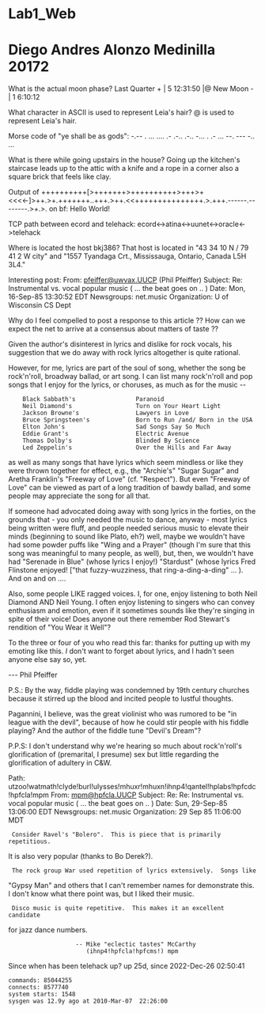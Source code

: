 # Lab1_Web
# Diego Andres Alonzo Medinilla 20172
What is the actual moon phase?  Last Quarter +
 |      5 12:31:50
 |@     New Moon -
 |      1  6:10:12

What character in ASCII is used to represent Leia's hair? @ is used to represent Leia's hair.

Morse code of "ye shall be as gods": -.-- .  ... .... .- .-.. .-..  -... .  .- ...  --. --- -.. ...

What is there while going upstairs in the house? Going up the kitchen's staircase leads up to the attic with a knife and a rope in a corner also a square brick that feels like clay.

Output of ++++++++++[>+++++++>++++++++++>+++>+<<<<-]>++.>+.+++++++..+++.>++.<<+++++++++++++++.>.+++.------.--------.>+.>. on bf: Hello World!

TCP path between ecord and telehack: ecord<->atina<->uunet<->oracle<->telehack

Where is located the host bkj386? That host is located in  "43 34 10 N / 79 41 2 W city" and "1557 Tyandaga Crt., Mississauga, Ontario, Canada L5H 3L4."

Interesting post: From: pfeiffer@uwvax.UUCP (Phil Pfeiffer)
Subject: Re: Instrumental vs. vocal popular music  ( ... the beat goes on .. )
Date: Mon, 16-Sep-85 13:30:52 EDT
Newsgroups: net.music
Organization: U of Wisconsin CS Dept

Why do I feel compelled to post a response to this article ??
How can we expect the net to arrive at a consensus about matters of taste ??

Given the author's disinterest in lyrics and dislike for rock vocals, his
suggestion that we do away with rock lyrics altogether is quite rational.

However, for me, lyrics are part of the soul of song, whether the song be
rock'n'roll, broadway ballad, or art song.  I can list many rock'n'roll and pop
songs that I enjoy for the lyrics, or choruses, as much as for the music --

        Black Sabbath's                 Paranoid
        Neil Diamond's                  Turn on Your Heart Light
        Jackson Browne's                Lawyers in Love
        Bruce Springsteen's             Born to Run /and/ Born in the USA
        Elton John's                    Sad Songs Say So Much
        Eddie Grant's                   Electric Avenue
        Thomas Dolby's                  Blinded By Science
        Led Zeppelin's                  Over the Hills and Far Away

as well as many songs that have lyrics which seem mindless or like they were
thrown together for effect,  e.g., the "Archie's" "Sugar Sugar" and Aretha
Franklin's "Freeway of Love" (cf. "Respect").  But even "Freeway of Love"
can be viewed as part of a long tradition of bawdy ballad, and some people
may appreciate the song for all that.

If someone had advocated doing away with song lyrics in the forties, on the
grounds that
    -   you only needed the music to dance, anyway
        -   most lyrics being written were fluff, and people needed serious
                music to elevate their minds  (beginning to sound like Plato, eh?)
well, maybe we wouldn't have had some powder puffs like "Wing and a Prayer"
(though I'm sure that this song was meaningful to many people, as well),
but, then, we wouldn't have had "Serenade in Blue" (whose lyrics I enjoy!)
"Stardust" (whose lyrics Fred Flinstone enjoyed! ["that fuzzy-wuzziness, that
ring-a-ding-a-ding" ... ).  And on and on ....

Also, some people LIKE ragged voices.  I, for one, enjoy listening to both Neil
Diamond AND Neil Young.  I often enjoy listening to singers who can convey
enthusiasm and emotion, even if it sometimes sounds like they're singing in
spite of their voice!  Does anyone out there remember Rod Stewart's rendition
of "You Wear it Well"?

To the three or four of you who read this far:  thanks for putting up with
my emoting like this.  *I* don't want to forget about lyrics, and I hadn't
seen anyone else say so, yet.

--- Phil Pfeiffer


P.S.:  By the way, fiddle playing was condemned by 19th century churches
because it stirred up the blood and incited people to lustful thoughts.

Pagannini, I believe, was the great violinist who was rumored to be "in
league with the devil", because of how he could stir people with his
fiddle playing?  And the author of the fiddle tune "Devil's Dream"?

P.P.S:  I don't understand why we're hearing so much about rock'n'roll's
glorification of (premarital, I presume) sex but little regarding the
glorification of adultery in C&W.

Path: utzoo!watmath!clyde!burl!ulysses!mhuxr!mhuxn!ihnp4!qantel!hplabs!hpfcdc!hpfcla!mpm
From: mpm@hpfcla.UUCP
Subject: Re: Re: Instrumental vs. vocal popular music  ( ... the beat goes on .. )
Date: Sun, 29-Sep-85 13:06:00 EDT
Newsgroups: net.music
Organization: 29 Sep 85 11:06:00 MDT


     Consider Ravel's "Bolero".  This is piece that is primarily repetitious.
It is also very popular (thanks to Bo Derek?).

     The rock group War used repetition of lyrics extensively.  Songs like
"Gypsy Man" and others that I can't remember names for demonstrate this.
I don't know what there point was, but I liked their music.

     Disco music is quite repetitive.  This makes it an excellent candidate
for jazz dance numbers.

                       -- Mike "eclectic tastes" McCarthy
                          (ihnp4!hpfcla!hpfcms!) mpm
Since when has been telehack up?  up 25d, since 2022-Dec-26  02:50:41

    commands: 85044255
    connects: 8577740
    system starts: 1548
    sysgen was 12.9y ago at 2010-Mar-07  22:26:00

